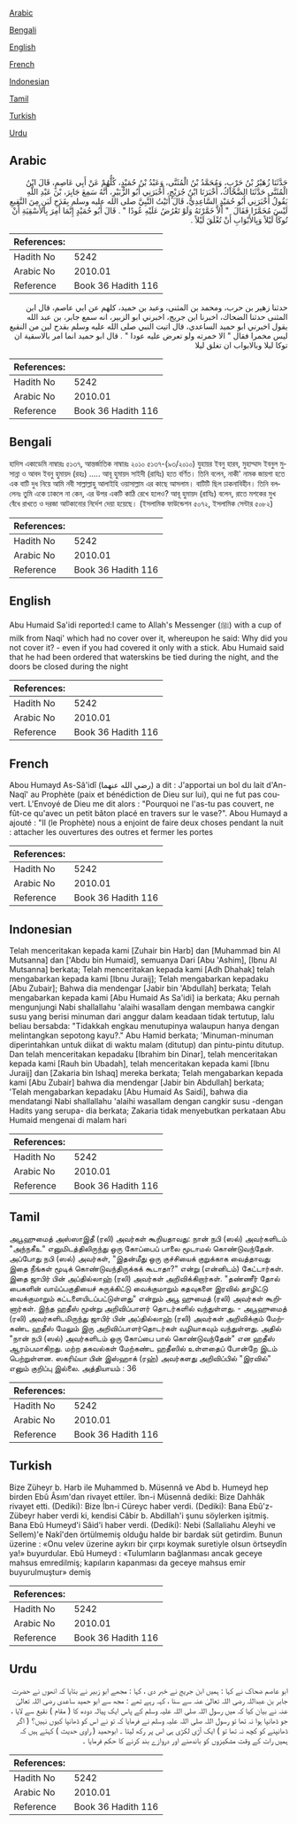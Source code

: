 [Arabic](#arabic)

[Bengali](#bengali)

[English](#english)

[French](#french)

[Indonesian](#indonesian)

[Tamil](#tamil)

[Turkish](#turkish)

[Urdu](#urdu)

## Arabic


<div dir="rtl" lang="ar" style={{fontSize:'larger',backgroundColor:'#f8f9fa',padding:20}}>
حَدَّثَنَا زُهَيْرُ بْنُ حَرْبٍ، وَمُحَمَّدُ بْنُ الْمُثَنَّى، وَعَبْدُ بْنُ حُمَيْدٍ، كُلُّهُمْ عَنْ أَبِي عَاصِمٍ، قَالَ ابْنُ الْمُثَنَّى حَدَّثَنَا الضَّحَّاكُ، أَخْبَرَنَا ابْنُ جُرَيْجٍ، أَخْبَرَنِي أَبُو الزُّبَيْرِ، أَنَّهُ سَمِعَ جَابِرَ، بْنَ عَبْدِ اللَّهِ يَقُولُ أَخْبَرَنِي أَبُو حُمَيْدٍ السَّاعِدِيُّ، قَالَ أَتَيْتُ النَّبِيَّ صلى الله عليه وسلم بِقَدَحِ لَبَنٍ مِنَ النَّقِيعِ لَيْسَ مُخَمَّرًا فَقَالَ ‏ "‏ أَلاَّ خَمَّرْتَهُ وَلَوْ تَعْرُضُ عَلَيْهِ عُودًا ‏"‏ ‏.‏ قَالَ أَبُو حُمَيْدٍ إِنَّمَا أُمِرَ بِالأَسْقِيَةِ أَنْ تُوكَأَ لَيْلاً وَبِالأَبْوَابِ أَنْ تُغْلَقَ لَيْلاً ‏.‏
</div>
<div style={{backgroundColor:'#f8f9fa',padding:20, marginBottom: 10}}><table> <thead> <tr> <th>References:</th> <th></th> </tr> </thead> <tbody><tr><td>Hadith No</td><td>5242</td></tr><tr><td>Arabic No</td><td>2010.01</td></tr><tr><td>Reference</td><td>Book 36 Hadith 116</td></tr></tbody></table></div>


<div dir="rtl" lang="ar" style={{fontSize:'larger',backgroundColor:'#f8f9fa',padding:20}}>
حدثنا زهير بن حرب، ومحمد بن المثنى، وعبد بن حميد، كلهم عن ابي عاصم، قال ابن المثنى حدثنا الضحاك، اخبرنا ابن جريج، اخبرني ابو الزبير، انه سمع جابر، بن عبد الله يقول اخبرني ابو حميد الساعدي، قال اتيت النبي صلى الله عليه وسلم بقدح لبن من النقيع ليس مخمرا فقال " الا خمرته ولو تعرض عليه عودا " . قال ابو حميد انما امر بالاسقية ان توكا ليلا وبالابواب ان تغلق ليلا
</div>
<div style={{backgroundColor:'#f8f9fa',padding:20, marginBottom: 10}}><table> <thead> <tr> <th>References:</th> <th></th> </tr> </thead> <tbody><tr><td>Hadith No</td><td>5242</td></tr><tr><td>Arabic No</td><td>2010.01</td></tr><tr><td>Reference</td><td>Book 36 Hadith 116</td></tr></tbody></table></div>

## Bengali


<div dir="ltr" lang="bn" style={{fontSize:'larger',backgroundColor:'#f8f9fa',padding:20}}>
হাদিস একাডেমি নাম্বারঃ ৫১৩৭, আন্তর্জাতিক নাম্বারঃ ২০১০ ৫১৩৭-(৯৩/২০১০) যুহায়র ইবনু হারব, মুহাম্মাদ ইবনুল মুসান্না ও আবদ ইবনু হুমায়দ (রহঃ) ..... আবূ হুমায়দ সাইদী (রাযিঃ) হতে বর্ণিত। তিনি বলেন, নাকী' নামক জায়গা হতে এক বাটি দুধ নিয়ে আমি নবী সাল্লাল্লাহু আলাইহি ওয়াসাল্লাম এর কাছে আসলাম। বাটিটি ছিল ঢাকনাবিহীন। তিনি বললেনঃ তুমি একে ঢাকলে না কেন, এর উপর একটি কাঠি রেখে হলেও? আবূ হুমায়দ (রাযিঃ) বলেন, রাতে মশকের মুখ বেঁধে রাখতে ও দরজা আটকানোর নির্দেশ দেয়া হয়েছে। (ইসলামিক ফাউন্ডেশন ৫০৭২, ইসলামিক সেন্টার ৫০৮২)
</div>
<div style={{backgroundColor:'#f8f9fa',padding:20, marginBottom: 10}}><table> <thead> <tr> <th>References:</th> <th></th> </tr> </thead> <tbody><tr><td>Hadith No</td><td>5242</td></tr><tr><td>Arabic No</td><td>2010.01</td></tr><tr><td>Reference</td><td>Book 36 Hadith 116</td></tr></tbody></table></div>

## English


<div dir="ltr" lang="en" style={{fontSize:'larger',backgroundColor:'#f8f9fa',padding:20}}>
Abu Humaid Sa'idi reported:I came to Allah's Messenger (ﷺ) with a cup of milk from Naqi' which had no cover over it, whereupon he said: Why did you not cover it? - even if you had covered it only with a stick. Abu Humaid said that he had been ordered that waterskins be tied during the night, and the doors be closed during the night
</div>
<div style={{backgroundColor:'#f8f9fa',padding:20, marginBottom: 10}}><table> <thead> <tr> <th>References:</th> <th></th> </tr> </thead> <tbody><tr><td>Hadith No</td><td>5242</td></tr><tr><td>Arabic No</td><td>2010.01</td></tr><tr><td>Reference</td><td>Book 36 Hadith 116</td></tr></tbody></table></div>

## French


<div dir="ltr" lang="fr" style={{fontSize:'larger',backgroundColor:'#f8f9fa',padding:20}}>
Abou Humayd As-Sâ'idî (رضي الله عنهما) a dit : J'apportai un bol du lait d'An-Naqî' au Prophète (paix et bénédiction de Dieu sur lui), qui ne fut pas couvert. L'Envoyé de Dieu me dit alors : "Pourquoi ne l'as-tu pas couvert, ne fût-ce qu'avec un petit bâton placé en travers sur le vase?". Abou Humayd a ajouté : "Il (le Prophète) nous a enjoint de faire deux choses pendant la nuit : attacher les ouvertures des outres et fermer les portes
</div>
<div style={{backgroundColor:'#f8f9fa',padding:20, marginBottom: 10}}><table> <thead> <tr> <th>References:</th> <th></th> </tr> </thead> <tbody><tr><td>Hadith No</td><td>5242</td></tr><tr><td>Arabic No</td><td>2010.01</td></tr><tr><td>Reference</td><td>Book 36 Hadith 116</td></tr></tbody></table></div>

## Indonesian


<div dir="ltr" lang="id" style={{fontSize:'larger',backgroundColor:'#f8f9fa',padding:20}}>
Telah menceritakan kepada kami [Zuhair bin Harb] dan [Muhammad bin Al Mutsanna] dan ['Abdu bin Humaid], semuanya Dari [Abu 'Ashim], [Ibnu Al Mutsanna] berkata; Telah menceritakan kepada kami [Adh Dhahak] telah mengabarkan kepada kami [Ibnu Juraij]; Telah mengabarkan kepadaku [Abu Zubair]; Bahwa dia mendengar [Jabir bin 'Abdullah] berkata; Telah mengabarkan kepada kami [Abu Humaid As Sa'idi] ia berkata; Aku pernah mengunjungi Nabi shallallahu 'alaihi wasallam dengan membawa cangkir susu yang berisi minuman dari anggur dalam keadaan tidak tertutup, lalu beliau bersabda: "Tidakkah engkau menutupinya walaupun hanya dengan melintangkan sepotong kayu?." Abu Hamid berkata; 'Minuman-minuman diperintahkan untuk diikat di waktu malam (ditutup) dan pintu-pintu ditutup. Dan telah menceritakan kepadaku [Ibrahim bin Dinar], telah menceritakan kepada kami [Rauh bin Ubadah], telah menceritakan kepada kami [Ibnu Juraij] dan [Zakaria bin Ishaq] mereka berkata; Telah mengabarkan kepada kami [Abu Zubair] bahwa dia mendengar [Jabir bin Abdullah] berkata; 'Telah mengabarkan kepadaku [Abu Humaid As Saidi], bahwa dia mendatangi Nabi shallallahu 'alaihi wasallam dengan cangkir susu -dengan Hadits yang serupa- dia berkata; Zakaria tidak menyebutkan perkataan Abu Humaid mengenai di malam hari
</div>
<div style={{backgroundColor:'#f8f9fa',padding:20, marginBottom: 10}}><table> <thead> <tr> <th>References:</th> <th></th> </tr> </thead> <tbody><tr><td>Hadith No</td><td>5242</td></tr><tr><td>Arabic No</td><td>2010.01</td></tr><tr><td>Reference</td><td>Book 36 Hadith 116</td></tr></tbody></table></div>

## Tamil


<div dir="ltr" lang="ta" style={{fontSize:'larger',backgroundColor:'#f8f9fa',padding:20}}>
அபூஹுமைத் அஸ்ஸாஇதீ (ரலி) அவர்கள் கூறியதாவது: நான் நபி (ஸல்) அவர்களிடம் "அந்நகீஉ" எனுமிடத்திலிருந்து ஒரு கோப்பைப் பாலை மூடாமல் கொண்டுவந்தேன். அப்போது நபி (ஸல்) அவர்கள், "இதன்மீது ஒரு குச்சியைக் குறுக்காக வைத்தாவது இதை நீங்கள் மூடிக் கொண்டுவந்திருக்கக் கூடாதா?" என்று (என்னிடம்) கேட்டார்கள். இதை ஜாபிர் பின் அப்தில்லாஹ் (ரலி) அவர்கள் அறிவிக்கிறார்கள். "தண்ணீர் தோல் பைகளின் வாய்ப்பகுதியைச் சுருக்கிட்டு வைக்குமாறும் கதவுகளை இரவில் தாழிட்டு வைக்குமாறும் கட்டளையிடப்பட்டுள்ளது" என்றும் அபூ ஹுமைத் (ரலி) அவர்கள் கூறினார்கள். இந்த ஹதீஸ் மூன்று அறிவிப்பாளர் தொடர்களில் வந்துள்ளது. - அபூஹுமைத் (ரலி) அவர்களிடமிருந்து ஜாபிர் பின் அப்தில்லாஹ் (ரலி) அவர்கள் அறிவிக்கும் மேற்கண்ட ஹதீஸ் மேலும் இரு அறிவிப்பாளர்தொடர்கள் வழியாகவும் வந்துள்ளது. அதில் "நான் நபி (ஸல்) அவர்களிடம் ஒரு கோப்பை பால் கொண்டுவந்தேன்" என ஹதீஸ் ஆரம்பமாகிறது. மற்ற தகவல்கள் மேற்கண்ட ஹதீஸில் உள்ளதைப் போன்றே இடம் பெற்றுள்ளன. ஸகரிய்யா பின் இஸ்ஹாக் (ரஹ்) அவர்களது அறிவிப்பில் "இரவில்" எனும் குறிப்பு இல்லை. அத்தியாயம் : 36
</div>
<div style={{backgroundColor:'#f8f9fa',padding:20, marginBottom: 10}}><table> <thead> <tr> <th>References:</th> <th></th> </tr> </thead> <tbody><tr><td>Hadith No</td><td>5242</td></tr><tr><td>Arabic No</td><td>2010.01</td></tr><tr><td>Reference</td><td>Book 36 Hadith 116</td></tr></tbody></table></div>

## Turkish


<div dir="ltr" lang="tr" style={{fontSize:'larger',backgroundColor:'#f8f9fa',padding:20}}>
Bize Züheyr b. Harb ile Muhammed b. Müsennâ ve Abd b. Humeyd hep birden Ebû Âsım'dan rivayet ettiler. îbn-i Müsennâ dediki: Bize Dahhâk rivayet etti. (Dediki): Bize İbn-i Cüreyc haber verdi. (Dediki): Bana Ebû'z-Zübeyr haber verdi ki, kendisi Câbir b. Abdillah'i şunu söylerken işitmiş. Bana Ebû Humeyd'i Sâid'i haber verdi. (Dediki): Nebi (Sallaliahu Aleyhi ve Sellem)'e Nakî'den örtülmemiş olduğu halde bir bardak süt getirdim. Bunun üzerine : «Onu velev üzerine aykırı bir çırpı koymak suretiyle olsun örtseydîn ya!» buyurdular. Ebû Humeyd : «Tulumların bağlanması ancak geceye mahsus emredilmiş; kapıların kapanması da geceye mahsus emir buyurulmuştur» demiş
</div>
<div style={{backgroundColor:'#f8f9fa',padding:20, marginBottom: 10}}><table> <thead> <tr> <th>References:</th> <th></th> </tr> </thead> <tbody><tr><td>Hadith No</td><td>5242</td></tr><tr><td>Arabic No</td><td>2010.01</td></tr><tr><td>Reference</td><td>Book 36 Hadith 116</td></tr></tbody></table></div>

## Urdu


<div dir="rtl" lang="ur" style={{fontSize:'larger',backgroundColor:'#f8f9fa',padding:20}}>
ابو عاصم ضحاک نے کہا : ہمیں ابن جریج نے خبر دی ، کہا : مجھے ابو زبیر نے بتایا کہ انھوں نے حضرت جابر بن عبداللہ رضی اللہ تعالیٰ عنہ سے سنا ، کہہ رہے تھے : مجھ سے ابو حمید ساعدی رضی اللہ تعالیٰ عنہ نے بیان کیا کہ میں رسول اللہ صلی اللہ علیہ وسلم کے پاس ایک پیالہ دودھ کا ( مقام ) نقیع سے لایا ، جو ڈھانپا ہوا نہ تھا تو رسول اللہ صلی اللہ علیہ وسلم نے فرمایا کہ تو نے اس کو ڈھانپا کیوں نہیں؟ ( اگر ڈھانپنے کو کچھ نہ تھا تو ) ایک آڑی لکڑی ہی اس پر رکھ لیتا ۔ ابوحمید ( راوی حدیث ) کہتے ہیں کہ ہمیں رات کے وقت مشکیزوں کو باندھنے اور دروازے بند کرنے کا حکم فرمایا ۔
</div>
<div style={{backgroundColor:'#f8f9fa',padding:20, marginBottom: 10}}><table> <thead> <tr> <th>References:</th> <th></th> </tr> </thead> <tbody><tr><td>Hadith No</td><td>5242</td></tr><tr><td>Arabic No</td><td>2010.01</td></tr><tr><td>Reference</td><td>Book 36 Hadith 116</td></tr></tbody></table></div>